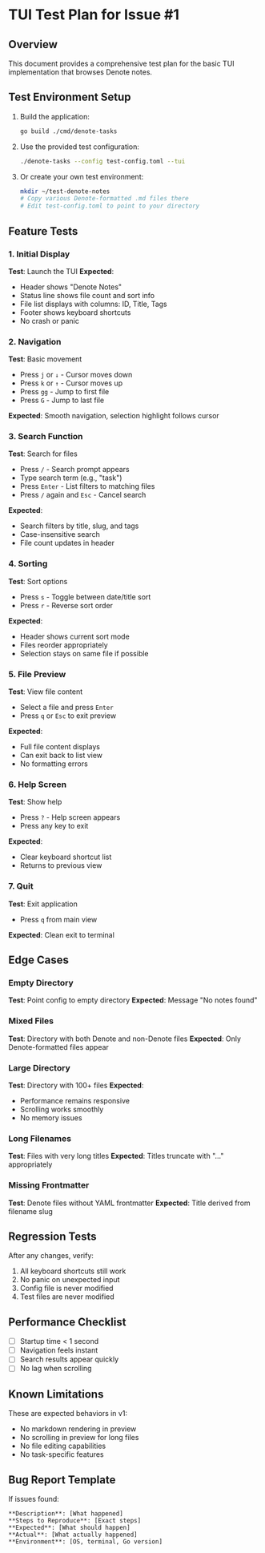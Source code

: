 # TUI Test Plan for Issue #1

## Overview

This document provides a comprehensive test plan for the basic TUI implementation that browses Denote notes.

## Test Environment Setup

1. Build the application:
   ```bash
   go build ./cmd/denote-tasks
   ```

2. Use the provided test configuration:
   ```bash
   ./denote-tasks --config test-config.toml --tui
   ```

3. Or create your own test environment:
   ```bash
   mkdir ~/test-denote-notes
   # Copy various Denote-formatted .md files there
   # Edit test-config.toml to point to your directory
   ```

## Feature Tests

### 1. Initial Display

**Test**: Launch the TUI
**Expected**:
- Header shows "Denote Notes"
- Status line shows file count and sort info
- File list displays with columns: ID, Title, Tags
- Footer shows keyboard shortcuts
- No crash or panic

### 2. Navigation

**Test**: Basic movement
- Press `j` or `↓` - Cursor moves down
- Press `k` or `↑` - Cursor moves up
- Press `gg` - Jump to first file
- Press `G` - Jump to last file

**Expected**: Smooth navigation, selection highlight follows cursor

### 3. Search Function

**Test**: Search for files
- Press `/` - Search prompt appears
- Type search term (e.g., "task")
- Press `Enter` - List filters to matching files
- Press `/` again and `Esc` - Cancel search

**Expected**: 
- Search filters by title, slug, and tags
- Case-insensitive search
- File count updates in header

### 4. Sorting

**Test**: Sort options
- Press `s` - Toggle between date/title sort
- Press `r` - Reverse sort order

**Expected**:
- Header shows current sort mode
- Files reorder appropriately
- Selection stays on same file if possible

### 5. File Preview

**Test**: View file content
- Select a file and press `Enter`
- Press `q` or `Esc` to exit preview

**Expected**:
- Full file content displays
- Can exit back to list view
- No formatting errors

### 6. Help Screen

**Test**: Show help
- Press `?` - Help screen appears
- Press any key to exit

**Expected**: 
- Clear keyboard shortcut list
- Returns to previous view

### 7. Quit

**Test**: Exit application
- Press `q` from main view

**Expected**: Clean exit to terminal

## Edge Cases

### Empty Directory

**Test**: Point config to empty directory
**Expected**: Message "No notes found"

### Mixed Files

**Test**: Directory with both Denote and non-Denote files
**Expected**: Only Denote-formatted files appear

### Large Directory

**Test**: Directory with 100+ files
**Expected**: 
- Performance remains responsive
- Scrolling works smoothly
- No memory issues

### Long Filenames

**Test**: Files with very long titles
**Expected**: Titles truncate with "..." appropriately

### Missing Frontmatter

**Test**: Denote files without YAML frontmatter
**Expected**: Title derived from filename slug

## Regression Tests

After any changes, verify:
1. All keyboard shortcuts still work
2. No panic on unexpected input
3. Config file is never modified
4. Test files are never modified

## Performance Checklist

- [ ] Startup time < 1 second
- [ ] Navigation feels instant
- [ ] Search results appear quickly
- [ ] No lag when scrolling

## Known Limitations

These are expected behaviors in v1:
- No markdown rendering in preview
- No scrolling in preview for long files
- No file editing capabilities
- No task-specific features

## Bug Report Template

If issues found:
```
**Description**: [What happened]
**Steps to Reproduce**: [Exact steps]
**Expected**: [What should happen]
**Actual**: [What actually happened]
**Environment**: [OS, terminal, Go version]
```